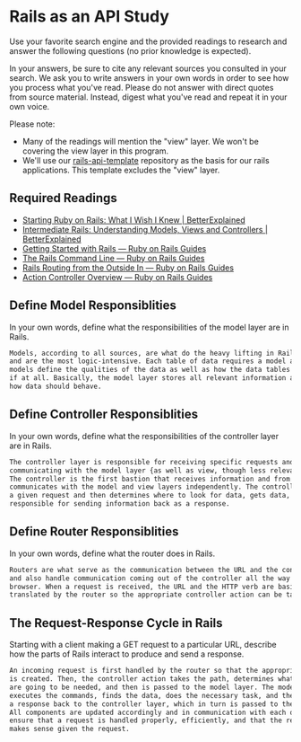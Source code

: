 # Rails as an API Study

Use your favorite search engine and the provided readings to research and answer
the following questions (no prior knowledge is expected).

In your answers, be sure to cite any relevant sources you consulted in your
search. We ask you to write answers in your own words in order to see how you
process what you've read. Please do not answer with direct quotes from source
material. Instead, digest what you've read and repeat it in your own voice.

Please note:

-   Many of the readings will mention the "view" layer. We won't be covering the
    view layer in this program.
-   We'll use our [rails-api-template](/ga-wdi-boston/rails-api-template)
    repository as the basis for our rails applications.
    This template excludes the "view" layer.

## Required Readings

-   [Starting Ruby on Rails: What I Wish I Knew | BetterExplained](http://betterexplained.com/articles/starting-ruby-on-rails-what-i-wish-i-knew/)
-   [Intermediate Rails: Understanding Models, Views and Controllers | BetterExplained](http://betterexplained.com/articles/intermediate-rails-understanding-models-views-and-controllers/)
-   [Getting Started with Rails — Ruby on Rails Guides](http://guides.rubyonrails.org/getting_started.html)
-   [The Rails Command Line — Ruby on Rails Guides](http://guides.rubyonrails.org/command_line.html)
-   [Rails Routing from the Outside In — Ruby on Rails Guides](http://guides.rubyonrails.org/routing.html)
-   [Action Controller Overview — Ruby on Rails Guides](http://guides.rubyonrails.org/action_controller_overview.html)

## Define Model Responsiblities

In your own words, define what the responsibilities of the model layer are in
Rails.

```md
Models, according to all sources, are what do the heavy lifting in Rails
and are the most logic-intensive. Each table of data requires a model and
models define the qualities of the data as well as how the data tables communicate
if at all. Basically, the model layer stores all relevant information about
how data should behave.
```

## Define Controller Responsiblities

In your own words, define what the responsibilities of the controller layer are
in Rails.

```md
The controller layer is responsible for receiving specific requests and for
communicating with the model layer {as well as view, though less relevant here}.
The controller is the first bastion that receives information and from there
communicates with the model and view layers independently. The controller receives
a given request and then determines where to look for data, gets data, then is
responsible for sending information back as a response.

```

## Define Router Responsiblities

In your own words, define what the router does in Rails.

```md
Routers are what serve as the communication between the URL and the controller
and also handle communication coming out of the controller all the way back to the
browser. When a request is received, the URL and the HTTP verb are basically
translated by the router so the appropriate controller action can be taken.
```

## The Request-Response Cycle in Rails

Starting with a client making a GET request to a particular URL, describe how
the parts of Rails interact to produce and send a response.

```md
An incoming request is first handled by the router so that the appropriate path
is created. Then, the controller action takes the path, determines what models
are going to be needed, and then is passed to the model layer. The model layer
executes the commands, finds the data, does the necessary task, and then passes
a response back to the controller layer, which in turn is passed to the router.
All components are updated accordingly and in communication with each other to
ensure that a request is handled properly, efficiently, and that the response
makes sense given the request.
```
